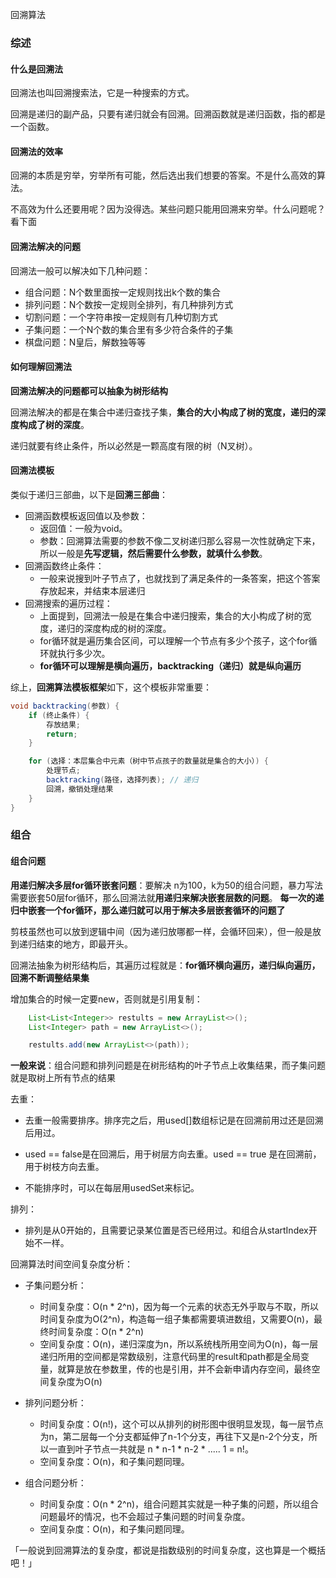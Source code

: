 回溯算法

### 综述
#### 什么是回溯法
回溯法也叫回溯搜索法，它是一种搜索的方式。

回溯是递归的副产品，只要有递归就会有回溯。回溯函数就是递归函数，指的都是一个函数。

#### 回溯法的效率
回溯的本质是穷举，穷举所有可能，然后选出我们想要的答案。不是什么高效的算法。

不高效为什么还要用呢？因为没得选。某些问题只能用回溯来穷举。什么问题呢？看下面

#### 回溯法解决的问题
回溯法一般可以解决如下几种问题：
- 组合问题：N个数里面按一定规则找出k个数的集合
- 排列问题：N个数按一定规则全排列，有几种排列方式
- 切割问题：一个字符串按一定规则有几种切割方式
- 子集问题：一个N个数的集合里有多少符合条件的子集
- 棋盘问题：N皇后，解数独等等

#### 如何理解回溯法
**回溯法解决的问题都可以抽象为树形结构**

回溯法解决的都是在集合中递归查找子集，**集合的大小构成了树的宽度，递归的深度构成了树的深度**。

递归就要有终止条件，所以必然是一颗高度有限的树（N叉树）。

#### 回溯法模板
类似于递归三部曲，以下是**回溯三部曲**：
- 回溯函数模板返回值以及参数：
  - 返回值：一般为void。
  - 参数：回溯算法需要的参数不像二叉树递归那么容易一次性就确定下来，所以一般是**先写逻辑，然后需要什么参数，就填什么参数**。
- 回溯函数终止条件：
  - 一般来说搜到叶子节点了，也就找到了满足条件的一条答案，把这个答案存放起来，并结束本层递归
- 回溯搜索的遍历过程：
  - 上面提到，回溯法一般是在集合中递归搜索，集合的大小构成了树的宽度，递归的深度构成的树的深度。
  - for循环就是遍历集合区间，可以理解一个节点有多少个孩子，这个for循环就执行多少次。
  - **for循环可以理解是横向遍历，backtracking（递归）就是纵向遍历**

综上，**回溯算法模板框架**如下，这个模板非常重要：
```java
void backtracking(参数) {
    if (终止条件) {
        存放结果;
        return;
    }

    for (选择：本层集合中元素（树中节点孩子的数量就是集合的大小）) {
        处理节点;
        backtracking(路径，选择列表); // 递归
        回溯，撤销处理结果
    }
}
```

### 组合
#### 组合问题
**用递归解决多层for循环嵌套问题**：要解决 n为100，k为50的组合问题，暴力写法需要嵌套50层for循环，那么回溯法就**用递归来解决嵌套层数的问题**。
**每一次的递归中嵌套一个for循环，那么递归就可以用于解决多层嵌套循环的问题了**

剪枝虽然也可以放到逻辑中间（因为递归放哪都一样，会循环回来），但一般是放到递归结束的地方，即最开头。

回溯法抽象为树形结构后，其遍历过程就是：**for循环横向遍历，递归纵向遍历，回溯不断调整结果集**

增加集合的时候一定要new，否则就是引用复制：
```java
    List<List<Integer>> restults = new ArrayList<>();
    List<Integer> path = new ArrayList<>();

    restults.add(new ArrayList<>(path));
```

**一般来说**：组合问题和排列问题是在树形结构的叶子节点上收集结果，而子集问题就是取树上所有节点的结果

去重：

- 去重一般需要排序。排序完之后，用used[]数组标记是在回溯前用过还是回溯后用过。

- used == false是在回溯后，用于树层方向去重。used == true 是在回溯前，用于树枝方向去重。

- 不能排序时，可以在每层用usedSet来标记。

排列：

- 排列是从0开始的，且需要记录某位置是否已经用过。和组合从startIndex开始不一样。

回溯算法时间空间复杂度分析：

- 子集问题分析：

  - 时间复杂度：O(n * 2^n)，因为每一个元素的状态无外乎取与不取，所以时间复杂度为O(2^n)，构造每一组子集都需要填进数组，又需要O(n)，最终时间复杂度：O(n * 2^n)
  - 空间复杂度：O(n)，递归深度为n，所以系统栈所用空间为O(n)，每一层递归所用的空间都是常数级别，注意代码里的result和path都是全局变量，就算是放在参数里，传的也是引用，并不会新申请内存空间，最终空间复杂度为O(n)

- 排列问题分析：

  - 时间复杂度：O(n!)，这个可以从排列的树形图中很明显发现，每一层节点为n，第二层每一个分支都延伸了n-1个分支，再往下又是n-2个分支，所以一直到叶子节点一共就是 n * n-1 * n-2 * ..... 1 = n!。
  - 空间复杂度：O(n)，和子集问题同理。

- 组合问题分析：

  - 时间复杂度：O(n * 2^n)，组合问题其实就是一种子集的问题，所以组合问题最坏的情况，也不会超过子集问题的时间复杂度。
  - 空间复杂度：O(n)，和子集问题同理。
  
「一般说到回溯算法的复杂度，都说是指数级别的时间复杂度，这也算是一个概括吧！」

